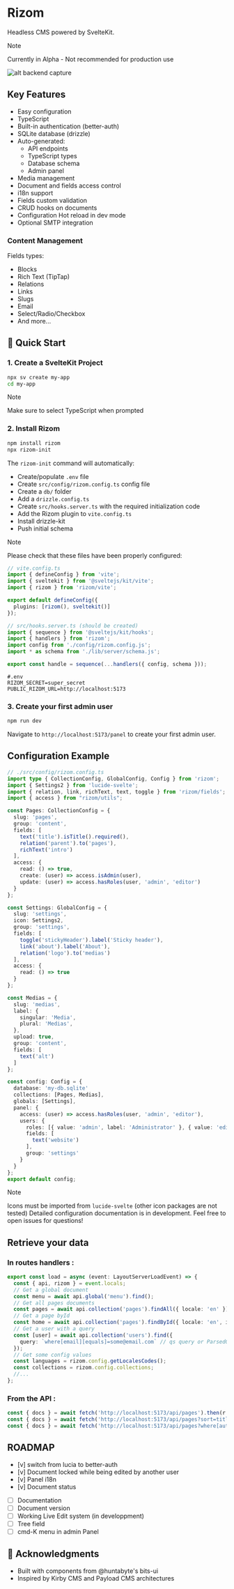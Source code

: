 # Rizom

Headless CMS powered by SvelteKit.
> [!NOTE]
> Currently in Alpha - Not recommended for production use

![alt backend capture](https://github.com/bienoubien-studio/rizom/blob/main/rizom.png?raw=true)

## Key Features

- Easy configuration
- TypeScript
- Built-in authentication (better-auth)
- SQLite database (drizzle)
- Auto-generated:
  - API endpoints
  - TypeScript types
  - Database schema
  - Admin panel
- Media management
- Document and fields access control
- i18n support
- Fields custom validation
- CRUD hooks on documents
- Configuration Hot reload in dev mode
- Optional SMTP integration

### Content Management

Fields types:
- Blocks
- Rich Text (TipTap)
- Relations
- Links
- Slugs
- Email
- Select/Radio/Checkbox
- And more...

## 🚀 Quick Start

### 1. Create a SvelteKit Project

```bash
npx sv create my-app
cd my-app
```
> [!NOTE]
> Make sure to select TypeScript when prompted

### 2. Install Rizom

```bash
npm install rizom
npx rizom-init
```

The `rizom-init` command will automatically:

- Create/populate `.env` file
- Create `src/config/rizom.config.ts` config file
- Create a `db/` folder
- Add a `drizzle.config.ts`
- Create `src/hooks.server.ts` with the required initialization code
- Add the Rizom plugin to `vite.config.ts`
- Install drizzle-kit
- Push initial schema

> [!NOTE]
> Please check that these files have been properly configured:

```ts
// vite.config.ts
import { defineConfig } from 'vite';
import { sveltekit } from '@sveltejs/kit/vite';
import { rizom } from 'rizom/vite';

export default defineConfig({
  plugins: [rizom(), sveltekit()]
});
```

```typescript
// src/hooks.server.ts (should be created)
import { sequence } from '@sveltejs/kit/hooks';
import { handlers } from 'rizom';
import config from './config/rizom.config.js';
import * as schema from './lib/server/schema.js';

export const handle = sequence(...handlers({ config, schema }));
```

```
#.env
RIZOM_SECRET=super_secret
PUBLIC_RIZOM_URL=http://localhost:5173
```

### 3. Create your first admin user

```bash
npm run dev
```
Navigate to `http://localhost:5173/panel` to create your first admin user.

## Configuration Example

```typescript
// ./src/config/rizom.config.ts
import type { CollectionConfig, GlobalConfig, Config } from 'rizom';
import { Settings2 } from 'lucide-svelte';
import { relation, link, richText, text, toggle } from 'rizom/fields';
import { access } from "rizom/utils";

const Pages: CollectionConfig = {
  slug: 'pages',
  group: 'content',
  fields: [
    text('title').isTitle().required(),
    relation('parent').to('pages'),
    richText('intro')
  ],
  access: {
    read: () => true,
    create: (user) => access.isAdmin(user),
    update: (user) => access.hasRoles(user, 'admin', 'editor')
  }
};

const Settings: GlobalConfig = {
  slug: 'settings',
  icon: Settings2,
  group: 'settings',
  fields: [
    toggle('stickyHeader').label('Sticky header'),
    link('about').label('About'),
    relation('logo').to('medias')
  ],
  access: {
    read: () => true
  }
};

const Medias = {
  slug: 'medias',
  label: {
    singular: 'Media',
    plural: 'Medias',
  },
  upload: true,
  group: 'content',
  fields: [
    text('alt')
  ]
};

const config: Config = {
  database: 'my-db.sqlite'
  collections: [Pages, Medias],
  globals: [Settings],
  panel: {
    access: (user) => access.hasRoles(user, 'admin', 'editor'),
    users: {
      roles: [{ value: 'admin', label: 'Administrator' }, { value: 'editor' }],
      fields: [
        text('website')
      ],
      group: 'settings'
    }
  }
};
export default config;
```

> [!NOTE]
> Icons must be imported from `lucide-svelte` (other icon packages are not tested)
> Detailed configuration documentation is in development. Feel free to open issues for questions!

## Retrieve your data

### In routes handlers :

```ts
export const load = async (event: LayoutServerLoadEvent) => {
  const { api, rizom } = event.locals;
  // Get a global document
  const menu = await api.global('menu').find();
  // Get all pages documents
  const pages = await api.collection('pages').findAll({ locale: 'en' });
  // Get a page byId
  const home = await api.collection('pages').findById({ locale: 'en', id: 'some-id' });
  // Get a user with a query
  const [user] = await api.collection('users').find({
    query: `where[email][equals]=some@email.com` // qs query or ParsedQsQuery
  });
  // Get some config values
  const languages = rizom.config.getLocalesCodes();
  const collections = rizom.config.collections;
  //...
};
```

### From the API :
```ts
const { docs } = await fetch('http://localhost:5173/api/pages').then(r => r.json())
const { docs } = await fetch('http://localhost:5173/api/pages?sort=title&limit=1').then(r => r.json())
const { docs } = await fetch('http://localhost:5173/api/pages?where[author][like]=some-id&locale=en`;').then(r => r.json())
```

## ROADMAP

- [v] switch from lucia to better-auth
- [v] Document locked while being edited by another user
- [v] Panel i18n
- [v] Document status
- [ ] Documentation
- [ ] Document version
- [ ] Working Live Edit system (in developpment)
- [ ] Tree field
- [ ] cmd-K menu in admin Panel

## 🙏 Acknowledgments

- Built with components from @huntabyte's bits-ui
- Inspired by Kirby CMS and Payload CMS architectures
